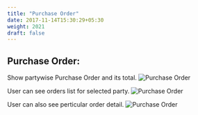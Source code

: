```yaml
---
title: "Purchase Order"
date: 2017-11-14T15:30:29+05:30
weight: 2021
draft: false
---
```


## Purchase Order: 
Show partywise Purchase Order and its total.
![Purchase Order](../../../images/ios/23_purchase_order.png "Purchase Order")

User can see orders list for selected party.
![Purchase Order](../../../images/ios/23_1_purchase_order.png "Purchase Order")

User can also see perticular order detail.
![Purchase Order](../../../images/ios/23_2_purchase_order.png "Purchase Order")